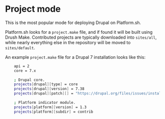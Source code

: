# Project mode

This is the most popular mode for deploying Drupal on Platform.sh.

Platform.sh looks for a `project.make` file, and if found it will be built using Drush Make. Contributed projects are typically downloaded into `sites/all`, while nearly everything else in the repository will be moved to `sites/default`.

An example `project.make` file for a Drupal 7 installation looks like this:

```bash
    api = 2
    core = 7.x
    
    ; Drupal core.
    projects[drupal][type] = core
    projects[drupal][version] = 7.38
    projects[drupal][patch][] = "https://drupal.org/files/issues/install-redirect-on-empty-database-728702-36.patch"
    
    ; Platform indicator module.
    projects[platform][version] = 1.3
    projects[platform][subdir] = contrib
```
